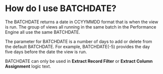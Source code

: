 
# How do I use BATCHDATE? 

The BATCHDATE returns a date in CCYYMMDD format that is when the view is run. The group of views all running in the same batch in the Performance Engine all use the same BATCHDATE.

The parameter for BATCHDATE is a number of days to add or delete from the default BATCHDATE. For example, BATCHDATE\(-5\) provides the day five days before the date the view is run.

BATCHDATE can only be used in **Extract Record Filter** or **Extract Column Assignment** logic text.

